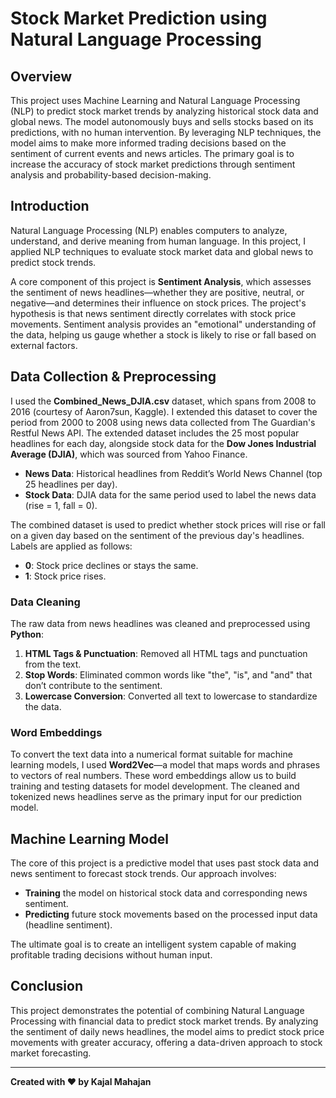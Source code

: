 # Stock Market Prediction using Natural Language Processing

## Overview
This project uses Machine Learning and Natural Language Processing (NLP) to predict stock market trends by analyzing historical stock data and global news. The model autonomously buys and sells stocks based on its predictions, with no human intervention. By leveraging NLP techniques, the model aims to make more informed trading decisions based on the sentiment of current events and news articles. The primary goal is to increase the accuracy of stock market predictions through sentiment analysis and probability-based decision-making.

## Introduction
Natural Language Processing (NLP) enables computers to analyze, understand, and derive meaning from human language. In this project, I applied NLP techniques to evaluate stock market data and global news to predict stock trends.

A core component of this project is **Sentiment Analysis**, which assesses the sentiment of news headlines—whether they are positive, neutral, or negative—and determines their influence on stock prices. The project's hypothesis is that news sentiment directly correlates with stock price movements. Sentiment analysis provides an "emotional" understanding of the data, helping us gauge whether a stock is likely to rise or fall based on external factors.

## Data Collection & Preprocessing
I used the **Combined_News_DJIA.csv** dataset, which spans from 2008 to 2016 (courtesy of Aaron7sun, Kaggle). I extended this dataset to cover the period from 2000 to 2008 using news data collected from The Guardian's Restful News API. The extended dataset includes the 25 most popular headlines for each day, alongside stock data for the **Dow Jones Industrial Average (DJIA)**, which was sourced from Yahoo Finance.

- **News Data**: Historical headlines from Reddit’s World News Channel (top 25 headlines per day).
- **Stock Data**: DJIA data for the same period used to label the news data (rise = 1, fall = 0).

The combined dataset is used to predict whether stock prices will rise or fall on a given day based on the sentiment of the previous day's headlines. Labels are applied as follows:
- **0**: Stock price declines or stays the same.
- **1**: Stock price rises.

### Data Cleaning
The raw data from news headlines was cleaned and preprocessed using **Python**:
1. **HTML Tags & Punctuation**: Removed all HTML tags and punctuation from the text.
2. **Stop Words**: Eliminated common words like "the", "is", and "and" that don’t contribute to the sentiment.
3. **Lowercase Conversion**: Converted all text to lowercase to standardize the data.

### Word Embeddings
To convert the text data into a numerical format suitable for machine learning models, I used **Word2Vec**—a model that maps words and phrases to vectors of real numbers. These word embeddings allow us to build training and testing datasets for model development. The cleaned and tokenized news headlines serve as the primary input for our prediction model.

## Machine Learning Model
The core of this project is a predictive model that uses past stock data and news sentiment to forecast stock trends. Our approach involves:
- **Training** the model on historical stock data and corresponding news sentiment.
- **Predicting** future stock movements based on the processed input data (headline sentiment).

The ultimate goal is to create an intelligent system capable of making profitable trading decisions without human input.

## Conclusion
This project demonstrates the potential of combining Natural Language Processing with financial data to predict stock market trends. By analyzing the sentiment of daily news headlines, the model aims to predict stock price movements with greater accuracy, offering a data-driven approach to stock market forecasting.

---

**Created with ❤️ by Kajal Mahajan**